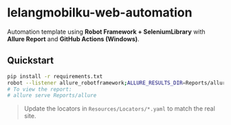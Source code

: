 # lelangmobilku-web-automation

Automation template using **Robot Framework + SeleniumLibrary** with **Allure Report** and **GitHub Actions (Windows)**.

## Quickstart

```bash
pip install -r requirements.txt
robot --listener allure_robotframework;ALLURE_RESULTS_DIR=Reports/allure Tests/
# To view the report:
# allure serve Reports/allure
```

> Update the locators in `Resources/Locators/*.yaml` to match the real site.
